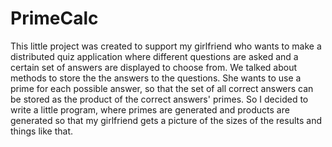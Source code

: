 # PrimeCalc

This little project was created to support my girlfriend who wants to make a distributed quiz application where different questions are asked and a certain set of answers are displayed to choose from. We talked about methods to store the the answers to the questions. She wants to use a prime for each possible answer, so that the set of all correct answers can be stored as the product of the correct answers' primes. 
So I decided to write a little program, where primes are generated and products are generated so that my girlfriend gets a picture of the sizes of the results and things like that.
